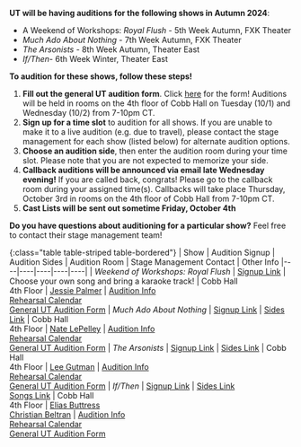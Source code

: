 **UT will be having auditions for the following shows in Autumn 2024**:

* A Weekend of Workshops: *Royal Flush* - 5th Week Autumn, FXK Theater
* *Much Ado About Nothing* - 7th Week Autumn, FXK Theater
* *The Arsonists* - 8th Week Autumn, Theater East
* *If/Then*- 6th Week Winter, Theater East

**To audition for these shows, follow these steps!**

1. **Fill out the general UT audition form**. Click [here](https://forms.gle/7MJsraWBkcNdccpu8) for the form! Auditions will be held in rooms on the 4th floor of Cobb Hall on Tuesday (10/1) and Wednesday (10/2) from 7-10pm CT.
2. **Sign up for a time slot** to audition for all shows. If you are unable to make it to a live audition (e.g. due to travel), please contact the stage management for each show (listed below) for alternate audition options.
3. **Choose an audition side**, then enter the audition room during your time slot. Please note that you are not expected to memorize your side.
4. **Callback auditions will be announced via email late Wednesday evening!** If you are called back, congrats! Please go to the callback room during your assigned time(s). Callbacks will take place Thursday, October 3rd in rooms on the 4th floor of Cobb Hall from 7-10pm CT.
5. **Cast Lists will be sent out sometime Friday, October 4th**

**Do you have questions about auditioning for a particular show?** Feel free to contact their stage management team!

{:class="table table-striped table-bordered"}
| Show | Audition Signup | Audition Sides | Audition Room | Stage Management Contact | Other Info
|----|----|----|----|----|
| *Weekend of Workshops: Royal Flush* | [Signup Link](https://docs.google.com/document/d/1_8r-tKL6uDu1m4jK_GaA9jD6EBU7sdrT/edit?usp=drive_link&ouid=102307414373180754544&rtpof=true&sd=true) | Choose your own song and bring a karaoke track! | Cobb Hall <br> 4th Floor | [Jessie Palmer](mailto:jjpalmer@uchicago.edu) | [Audition Info](https://docs.google.com/document/d/1FvADgKKVm3PtFd9tN67VuslBtkZDNzeo/edit) <br> [Rehearsal Calendar](https://docs.google.com/document/d/19EKoQMSs7hYhsyU8UZLCNRgtZugNGRim/edit?usp=drive_link&ouid=102307414373180754544&rtpof=true&sd=true) <br> [General UT Audition Form](https://forms.gle/7MJsraWBkcNdccpu8)
| *Much Ado About Nothing* | [Signup Link](https://docs.google.com/document/d/1NGt8y9BKHtpdGIAbyEFxIVL0tzAMboVCtHdjJKQt9pY/edit?usp=drive_link) | [Sides Link](https://docs.google.com/document/d/1ILQ2YPjBmsiFQFa-WxXCSASWL6_2RrRT3jp4cM9sI6U/edit?usp=drive_link) | Cobb Hall <br> 4th Floor | [Nate LePelley](mailto:nlepelley@uchicago.edu) | [Audition Info](https://docs.google.com/document/d/1Px0BtmRQpJvumYL3Giyq7iA0tV_oWmhggUdGfkAxAfc/edit?usp=drive_link) <br> [Rehearsal Calendar](https://docs.google.com/document/d/13hHf_IENIECyy2kVTVX0JDiY8AFf0V04xzpezj0Tdyk/edit?usp=drive_link) <br> [General UT Audition Form](https://forms.gle/7MJsraWBkcNdccpu8)
| *The Arsonists* | [Signup Link](https://docs.google.com/document/d/1NvFMl5njlq2-b8xKyFhnjYGeHrfKM5pa1-vhcY8wZGY/edit?usp=drive_link) | [Sides Link](https://docs.google.com/document/d/1thZSP8PNMKGYpPU0kM3urHkmRIUBxGJe-r0r1lL7sBk/edit?usp=drive_link) | Cobb Hall <br> 4th Floor | [Lee Gutman](mailto:lgutman@uchicago.edu) | [Audition Info](https://docs.google.com/document/d/1pJ6iHCNAr-KYjczJLn6s8Nsl3odsqFsDNIxIxJoaX0c/edit?usp=drive_link) <br> [Rehearsal Calendar](https://docs.google.com/document/d/1buLw8O_bHRwG5Hnj_gCEYWia5PrMBRDkEs-VhTNXCjc/edit?usp=drive_link) <br> [General UT Audition Form](https://forms.gle/7MJsraWBkcNdccpu8)
| *If/Then* | [Signup Link](https://docs.google.com/document/d/1tysuTUe3iebDoOTQ_DDLZ--zl_m1CI7x5G4Gl2ww0is/edit?usp=drive_link) | [Sides Link](https://docs.google.com/document/d/10-EzDHIAo7rCyPD4fA8zmLoJwRok2mFFJqjbI042EQo/edit?usp=drive_link) <br> [Songs Link](https://docs.google.com/document/d/1j38uD7aF-sQoDZ4qqeuxCyHBIxHE6bkQyDEx_BtOdwE/edit?usp=drive_link) | Cobb Hall <br> 4th Floor | [Elias Buttress](mailto:ebuttress@uchicago.edu) <br> [Christian Beltran](mailto:christianbeltran@uchicago.edu) | [Audition Info](https://docs.google.com/document/d/1yuNjAXbopyEr-e9HJyK5urUoJ1w_5Rdew9o5XsU7hDY/edit?usp=drive_link) <br> [Rehearsal Calendar](https://docs.google.com/document/d/1PaLpswb0ITFa5_IwHUVVVDDEuHRyabdPCTpQdyQwSOo/edit?usp=drive_link) <br> [General UT Audition Form](https://forms.gle/7MJsraWBkcNdccpu8)